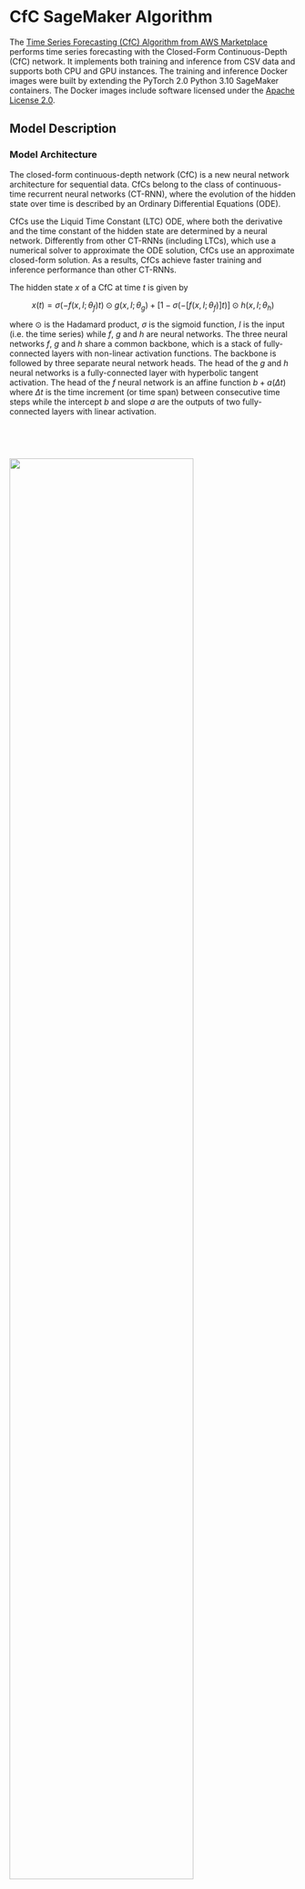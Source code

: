 # CfC SageMaker Algorithm
The [Time Series Forecasting (CfC) Algorithm from AWS Marketplace](placeholder) performs time series forecasting with the Closed-Form Continuous-Depth (CfC) network. 
It implements both training and inference from CSV data and supports both CPU and GPU instances. 
The training and inference Docker images were built by extending the PyTorch 2.0 Python 3.10 SageMaker containers. 
The Docker images include software licensed under the [Apache License 2.0](https://github.com/fg-research/cfc-tsf-sagemaker/blob/master/LICENSE.txt).

## Model Description
### Model Architecture
The closed-form continuous-depth network (CfC) is a new neural network architecture for sequential data. CfCs belong to the class of continuous-time recurrent neural networks (CT-RNN), where the evolution of the hidden state over time is described by an Ordinary Differential Equations (ODE). 

CfCs use the Liquid Time Constant (LTC) ODE, where both the derivative and the time constant of the hidden state are determined by a neural network. Differently from other CT-RNNs (including LTCs), which use a numerical solver to approximate the ODE solution, CfCs use an approximate closed-form solution. As a results, CfCs achieve faster training and inference performance than other CT-RNNs.

The hidden state $x$ of a CfC at time $t$ is given by

$$x(t) = \sigma(-f(x, I; \theta_f)t) \odot g(x, I; \theta_g) + [1 - \sigma(-[f(x, I; \theta_f)]t)] \odot h(x, I; \theta_h)$$

where $\odot$ is the Hadamard product, $\sigma$ is the sigmoid function, $I$ is the input (i.e. the time series) while $f$, $g$ and $h$ are neural networks. The three neural networks $f$, $g$ and $h$ share a common backbone, which is a stack of fully-connected layers with non-linear activation functions. The backbone is followed by three separate neural network heads. The head of the $g$ and $h$ neural networks is a fully-connected layer with hyperbolic tangent activation. The head of the $f$ neural network is an affine function $b + a(\Delta t)$ where $\Delta t$ is the time increment (or time span) between consecutive time steps while the intercept $b$ and slope $a$ are the outputs of two fully-connected layers with linear activation.

<img src=https://fg-research-assets.s3.eu-west-1.amazonaws.com/cfc-diagram.png style="width:80%;margin-top:60px;margin-bottom:50px"/>

*CfC architecture (source: [doi:10.1038/s42256–022–00556–7](https://doi.org/10.1038/s42256-022-00556-7))*

**Model Resources:** [[Paper]](https://doi.org/10.1038/s42256-022-00556-7) [[Code]](https://github.com/raminmh/CfC)

## SageMaker Algorithm Description
The algorithm implements the model as described above with no changes.

### Training
The training algorithm has two input data channels: `training` and `validation`. 
The `training` channel is mandatory, while the `validation` channel is optional.

The training and validation datasets should be provided as CSV files. 
Each column represents a time series, while each row represents a time step.
All the time series should have the same length and should not contain missing values.
The column headers should be formatted as follows:

- The column names of the (mandatory) target time series should start with "y" (e.g. "y1", "y2", ...). 
- The column names of the (optional) feature time series should start with "x" (e.g. "x1", "x2", ...). 
- The column containing the time spans (optional) should be named "ts".

If the features are not provided, the algorithm will only use the past values of the target time series as input.      
If the time spans are not provided, the algorithm will assume that the observations are equally spaced.

The time series are scaled internally by the algorithm, there is no need to scale the time series beforehand.
See the sample input files `train.csv` and `valid.csv` in the `data/training/` folder.
See `notebook.ipynb` for an example of how to launch a training job.

#### Distributed Training
The algorithm supports multi-GPU training on a single instance, which is implemented through [torch.nn.DataParallel](https://pytorch.org/docs/stable/generated/torch.nn.DataParallel.html).
The algorithm does not support multi-node (or distributed) training across multiple instances. 

#### Incremental Training
The algorithm supports incremental training. The model artifacts generated by a previous training job can be used to continue training the model on the same dataset or to fine-tune the model on a different dataset.

#### Hyperparameters
The training algorithm takes as input the following hyperparameters:
- `context-length`: `int`. The length of the input sequences (default = 50).
- `prediction-length`: `int`. The length of the output sequences (default = 10).
- `backbone-layers`: `int`. The number of hidden layers of the backbone neural network (default = 1). 
- `backbone-units`: `int`. The number of hidden units of the backbone neural network (default = 128).
- `backbone-activation`: `str`. The activation function of the backbone neural network (default = "silu").
- `backbone-dropout`: `float`. The dropout rate of the backbone neural network (default = 0).
- `hidden-size`: `int`. The number of hidden units of the neural network heads (default = 64).
- `minimal`: `bool`. If set to 1, the model will use the CfC direct solution (default = 0).
- `no-gate`: `bool`. If set to 1, the model will use a CfC without the (1 - sigmoid) part (default = 0).
- `use-ltc`: `bool`. If set to 1, the model will use an LTC with a semi-implicit ODE solver instead of a CfC (default = 0).
- `use-mixed`: `bool`. If set to 1, the model will mix the CfC RNN-state with an LSTM to avoid vanishing gradients (default = 0).
- `lr`: `float`. The learning rate used for training (default = 0.001).
- `lr-decay`: `float`. The decay factor applied to the learning rate (default = 0.9).
- `batch-size`: `int`. The batch size used for training (default = 64).
- `epochs`: `int`. The number of training epochs (default = 100).

#### Metrics
The training algorithm logs the following metrics:
- `train_mse`: `float`. Training mean squared error.
- `train_mae`: `float`. Training mean absolute error.

If the `validation` channel is provided, the training algorithm also logs the following additional metrics:
- `valid_mse`: `float`. Validation mean squared error.
- `valid_mae`: `float`. Validation mean absolute error.

See `notebook.ipynb` for an example of how to launch a hyperparameter tuning job.

### Inference
The inference algorithm takes as input a CSV file containing the time series.
The CSV file should have the same format and columns as the one used for training.
See the sample input file `test.csv` in the `data/inference/input` folder.

The inference algorithm outputs the predicted values of the time series. 

**Notes:**

a) The model predicts the time series sequence by sequence. 
For instance, if the `context-length` hyperparameter is set equal to 200, and the `prediction-length` hyperparameter is set equal to 100, 
then the first 200 data points (from 1 to 200) are used as input to predict the next 100 data points (from 201 to 300). 
As a result, the algorithm does not return any output for the first 200 data points, which are set to missing in the output CSV file.

b) The outputs include the out-of-sample forecasts beyond the last time step of the inputs. 
For instance, if the number of input samples is 500, and the `prediction-length` is 100, 
then the output CSV file will contain 600 samples, where the last 100 samples are the out-of-sample forecasts.  

See the sample output file `batch_predictions.csv` in the `data/inference/output/batch` folder.
See `notebook.ipynb` for an example of how to launch a batch transform job.

#### Endpoints
The algorithm supports only real-time inference endpoints. The inference image is too large to be uploaded to a serverless inference endpoint.

See `notebook.ipynb` for an example of how to deploy the model to an endpoint, invoke the endpoint and process the response.
See the sample output file `real_time_predictions.csv` in the `data/inference/output/real-time` folder.

## References
- R. Hasani, M. Lechner, A. Amini, D. Rus and R. Grosu, "Liquid time-constant networks", in *Proceedings of the AAAI Conference on Artificial Intelligence*, vol. 35, no. 9, pp. 7657-7666, 2021, [doi: 10.1609/aaai.v35i9.16936](https://doi.org/10.1609/aaai.v35i9.16936).
- R. Hasani, M. Lechner, A. Amini, L. Liebenwein, A. Ray, M. Tschaikowski, G. Teschl and D. Rus, "Closed-form continuous-time neural networks", in *Nature Machine Intelligence*, vol. 4, pp. 992–1003, 2022, [doi: 10.1038/s42256-022-00556-7](https://doi.org/10.1038/s42256-022-00556-7).
